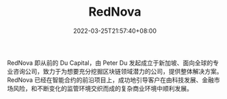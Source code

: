 ﻿---
weight: 
title: "RedNova"
description: "RedNova 即从前的 Du Capital，由 Peter Du 发起成立于新加坡、面向全球的专业咨询公司，致力于为想要充分挖掘区块链领域潜力的公司，提供整体解决方案"
date: 2022-03-25T21:57:40+08:00
lastmod: 2022-03-25T16:45:40+08:00
draft: false
authors: ["Metabd"]
featuredImage: "rednova.jpg"
link: ""
tags: ["投资机构","RedNova"]
categories: ["navigation"]
navigation: ["投资机构"]
lightgallery: true
toc: true
pinned: false
recommend: false
recommend1: false
---
RedNova 即从前的 Du Capital，由 Peter Du 发起成立于新加坡、面向全球的专业咨询公司，致力于为想要充分挖掘区块链领域潜力的公司，提供整体解决方案。RedNova 已经在智能合约的前沿项目上，成功地引导客户在由科技发展、金融市场风险，和不断变化的监管环境交织而成的复杂商业环境中顺利发展。
